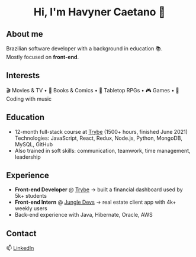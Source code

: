 <h1 align="center">Hi, I'm Havyner Caetano 👋</h1>

## About me
Brazilian software developer with a background in education 📚.  
Mostly focused on **front-end**.

## Interests
🎬 Movies & TV • 📖 Books & Comics • 🎲 Tabletop RPGs • 🎮 Games • 🎵 Coding with music

## Education
- 12-month full-stack course at [Trybe](https://www.betrybe.com) (1500+ hours, finished June 2021)  
  Technologies: JavaScript, React, Redux, Node.js, Python, MongoDB, MySQL, GitHub  
- Also trained in soft skills: communication, teamwork, time management, leadership

## Experience
- **Front-end Developer** @ [Trybe](https://betrybe.com/) → built a financial dashboard used by 5k+ students  
- **Front-end Intern** @ [Jungle Devs](https://jungledevs.com/) → real estate client app with 4k+ weekly users  
- Back-end experience with Java, Hibernate, Oracle, AWS

## Contact
📫 [LinkedIn](https://www.linkedin.com/in/havyner-caetano)
